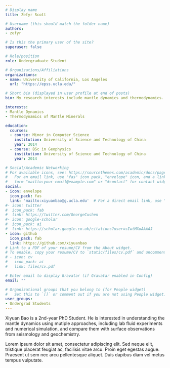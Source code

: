 ```yaml
---
# Display name
title: Zefyr Scott

# Username (this should match the folder name)
authors:
- zefyr

# Is this the primary user of the site?
superuser: false

# Role/position
role: Undergraduate Student

# Organizations/Affiliations
organizations:
- name: University of California, Los Angeles
  url: "https://epss.ucla.edu/"

# Short bio (displayed in user profile at end of posts)
bio: My research interests include mantle dynamics and thermodynamics.

interests:
- Mantle Dynamics
- Thermodynamics of Mantle Minerals

education:
  courses:
  - course: Minor in Computer Science
    institution: University of Science and Technology of China
    year: 2014
  - course: BSc in Geophysics
    institution: University of Science and Technology of China
    year: 2014

# Social/Academic Networking
# For available icons, see: https://sourcethemes.com/academic/docs/page-builder/#icons
#   For an email link, use "fas" icon pack, "envelope" icon, and a link in the
#   form "mailto:your-email@example.com" or "#contact" for contact widget.
social:
- icon: envelope
  icon_pack: fas
  link: 'mailto:xiyuanbao@g.ucla.edu'  # For a direct email link, use "mailto:test@example.org".
#- icon: twitter
#  icon_pack: fab
#  link: https://twitter.com/GeorgeCushen
#- icon: google-scholar
#  icon_pack: ai
#  link: https://scholar.google.co.uk/citations?user=sIwtMXoAAAAJ
- icon: github
  icon_pack: fab
  link: https://github.com/xiyuanbao
# Link to a PDF of your resume/CV from the About widget.
# To enable, copy your resume/CV to `static/files/cv.pdf` and uncomment the lines below.
# - icon: cv
#   icon_pack: ai
#   link: files/cv.pdf

# Enter email to display Gravatar (if Gravatar enabled in Config)
email: ""

# Organizational groups that you belong to (for People widget)
#   Set this to `[]` or comment out if you are not using People widget.
user_groups:
- Undergrad Students
---
```


Xiyuan Bao is a 2nd-year PhD Student. He is interested in understanding the mantle dynamics using mutiple approaches, including lab fluid experiments and numerical simulation, and compare them with surface observations from seismology and geochemistry.

Lorem ipsum dolor sit amet, consectetur adipiscing elit. Sed neque elit, tristique placerat feugiat ac, facilisis vitae arcu. Proin eget egestas augue. Praesent ut sem nec arcu pellentesque aliquet. Duis dapibus diam vel metus tempus vulputate.

